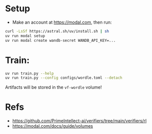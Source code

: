 # Setup
- Make an account at https://modal.com, then run:
```bash
curl -LsSf https://astral.sh/uv/install.sh | sh
uv run modal setup
uv run modal create wandb-secret WANDB_API_KEY=...
```

# Train:
```bash
uv run train.py --help
uv run train.py --config configs/wordle.toml --detach
```

Artifacts will be stored in the `vf-wordle` volume!

# Refs
- https://github.com/PrimeIntellect-ai/verifiers/tree/main/verifiers/rl
- https://modal.com/docs/guide/volumes